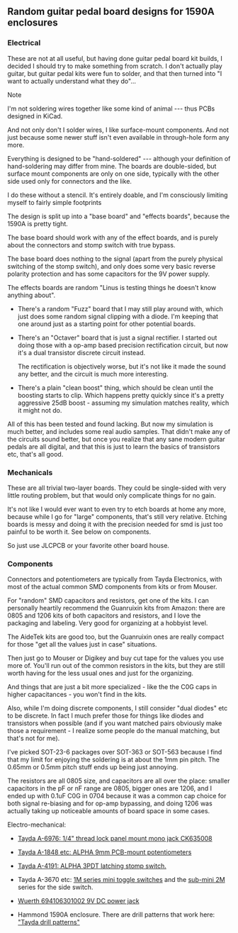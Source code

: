 ## Random guitar pedal board designs for 1590A enclosures

### Electrical

These are not at all useful, but having done guitar pedal board kit
builds, I decided I should try to make something from scratch.  I don't
actually play guitar, but guitar pedal kits were fun to solder, and that
then turned into "I want to actually understand what they do"...

> [!NOTE]
> I'm not soldering wires together like some kind of animal ---
> thus PCBs designed in KiCad.
>
> And not only don't I solder wires, I like surface-mount
> components.  And not just because some newer stuff isn't
> even available in through-hole form any more.
>
> Everything is designed to be "hand-soldered" --- although
> your definition of hand-soldering may differ from mine. The
> boards are double-sided, but surface mount components are
> only on one side, typically with the other side used only
> for connectors and the like.
>
> I do these without a stencil. It's entirely doable, and I'm
> consciously limiting myself to fairly simple footprints

The design is split up into a "base board" and "effects boards", because
the 1590A is pretty tight.

The base board should work with any of the effect boards, and is purely
about the connectors and stomp switch with true bypass.

The base board does nothing to the signal (apart from the purely
physical switching of the stomp switch), and only does some very basic
reverse polarity protection and has some capacitors for the 9V power
supply.

The effects boards are random "Linus is testing things he doesn't know
anything about".

 - There's a random "Fuzz" board that I may still play around with,
   which just does some random signal clipping with a diode. I'm keeping
   that one around just as a starting point for other potential boards.

 - There's an "Octaver" board that is just a signal rectifier. I started
   out doing those with a op-amp based precision rectification circuit,
   but now it's a dual transistor discrete circuit instead.

   The rectification is objectively worse, but it's not like it made the
   sound any better, and the circuit is much more interesting.

 - There's a plain "clean boost" thing, which should be clean until the
   boosting starts to clip. Which happens pretty quickly since it's a
   pretty aggressive 25dB boost - assuming my simulation matches
   reality, which it might not do.

All of this has been tested and found lacking.  But now my simulation is
much better, and includes some real audio samples.  That didn't make any
of the circuits sound better, but once you realize that any sane modern
guitar pedals are all digital, and that this is just to learn the basics
of transistors etc, that's all good.

### Mechanicals

These are all trivial two-layer boards.  They could be single-sided with
very little routing problem, but that would only complicate things for
no gain.

It's not like I would ever want to even try to etch boards at home any
more, because while I go for "large" components, that's still very
relative.  Etching boards is messy and doing it with the precision
needed for smd is just too painful to be worth it.  See below on
components.

So just use JLCPCB or your favorite other board house.

### Components

Connectors and potentiometers are typically from Tayda Electronics, with
most of the actual common SMD components from kits or from Mouser.

For "random" SMD capacitors and resistors, get one of the kits.  I can
personally heartily recommend the Guanruixin kits from Amazon: there are
0805 and 1206 kits of both capacitors and resistors, and I love the
packaging and labeling.  Very good for organizing at a hobbyist level.

The AideTek kits are good too, but the Guanruixin ones are really
compact for those "get all the values just in case" situations.

Then just go to Mouser or Digikey and buy cut tape for the values you
use more of.  You'll run out of the common resistors in the kits, but
they are still worth having for the less usual ones and just for the
organizing.

And things that are just a bit more specialized - like the the C0G caps
in higher capacitances - you won't find in the kits.

Also, while I'm doing discrete components, I still consider "dual
diodes" etc to be discrete.  In fact I much prefer those for things like
diodes and transistors when possible (and if you want matched pairs
obviously make those a requirement - I realize some people do the manual
matching, but that's not for me).

I've picked SOT-23-6 packages over SOT-363 or SOT-563 because I find
that my limit for enjoying the soldering is at about the 1mm pin pitch.
The 0.65mm or 0.5mm pitch stuff ends up being just annoying.

The resistors are all 0805 size, and capacitors are all over the place:
smaller capacitors in the pF or nF range are 0805, bigger ones are 1206,
and I ended up with 0.1uF C0G in 0704 because it was a common cap choice
for both signal re-biasing and for op-amp bypassing, and doing 1206 was
actually taking up noticeable amounts of board space in some cases.

Electro-mechanical:

 - [Tayda A-6976: 1/4" thread lock panel mount mono jack CK635008](https://www.taydaelectronics.com/6-35-mm-1-4-righ-angle-mono-female-connector-thread-lock-panel-mount.html)

 - [Tayda A-1848 etc: ALPHA 9mm PCB-mount potentiometers](https://www.taydaelectronics.com/100k-ohm-linear-taper-potentiometer-round-shaft-pcb-9mm.html)

 - [Tayda A-4191: ALPHA 3PDT latching stomp switch.](https://www.taydaelectronics.com/alpha-3pdt-stomp-foot-pedal-switch.html)

 - Tayda A-3670 etc: [1M series mini toggle switches](https://www.taydaelectronics.com/mini-toggle-switch-1m-series-spdt-on-off-on-short-lever.html) and the [sub-mini 2M](https://www.taydaelectronics.com/sub-mini-toggle-switch-2m-series-spdt-on-off-on-short-lever.html)
   series for the side switch.

 - [Wuerth 694106301002 9V DC power jack](https://www.we-online.com/components/products/datasheet/694106301002.pdf)

 - Hammond 1590A enclosure. There are drill patterns that work here:
   ["Tayda drill patterns"](/Tayda/Enclosure-drill-holes)
